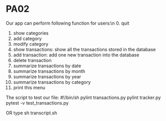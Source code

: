 # PA02
Our app can perform following function for users:\n 
0. quit
1. show categories
2. add category
3. modify category
4. show transactions: show all the transactions stored in the database
5. add transaction: add one new transaction into the database
6. delete transaction
7. summarize transactions by date
8. summarize transactions by month
9. summarize transactions by year
10. summarize transactions by category
11. print this menu

The script to test our file:
#!/bin/sh
pylint transactions.py
pylint tracker.py
pytest -v test_transactions.py

OR type
sh transcript.sh
